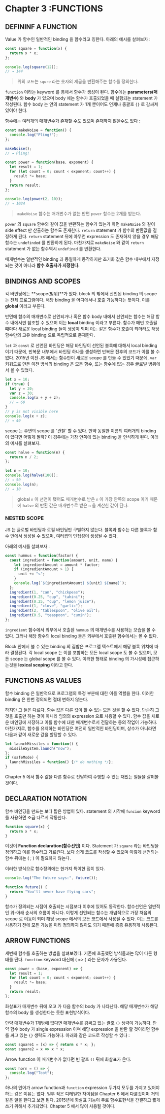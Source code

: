 # Chapter 3 :FUNCTIONS

## DEFININF A FUNCTION

Value 가 함수인 일반적인 binding 을 함수라고 칭한다. 아래의 예시를 살펴보자 :

```javascript
const square = function(x) {
  return x * x;
};
​
console.log(square(12));
// → 144
```

> 위의 코드는 `squre` 라는 숫자의 제곱을 반환해주는 함수를 정의한다.

`function` 이라는 keyword 를 통해서 함수가 생성이 된다. 함수에는 **parameters\(매개변수\)** 와 **body** 가 있으며 body 에는 함수가 호출되었을 때 실행되는 statement 가 작성된다. 함수 body 는 안의 statement 가 1개 뿐이어도 언제나 중괄호 `{}` 로 감싸져 있어야 한다.

함수에는 여러개의 매개변수가 존재할 수도 있으며 존재하지 않을수도 있다 :

```javascript
const makeNoise = function() {
  console.log("Pling!");
};
​
makeNoise();
// → Pling!
​
const power = function(base, exponent) {
  let result = 1;
  for (let count = 0; count < exponent; count++) {
    result *= base;
  }
  return result;
};
​
console.log(power(2, 10));
// → 1024
```

> `makeNoise` 함수는 매개변수가 없는 반면 `power` 함수는 2개를 받는다.

`power` 와 `square` 함수와 같이 값을 반환하는 함수가 있는가 하면 `makeNoise` 와 같이 side effect 만 산출하는 함수도 존재한다. `return` statement 가 함수의 반환값을 결정하게 된다. `return` statement 뒤에 아무런 expression 도 존재하지 않을 경우 해당 함수는 `undefinded` 를 반환하게 된다. 마찬가지로 `makeNoise` 와 같이 `return` statement 가 없는 함수역시 `undefined` 를 반환한다.

매개변수는 일반적인 binding 과 동일하게 동작하지만 초기화 값은 함수 내부에서 지정되는 것이 아니라 **함수 호출자가 지정한다**.

## BINDINGS AND SCOPES

각 바인딩에는 **scope\(범위\)**가 있다. block 의 밖에서 선언된 binding 의 scope 는 전체 프로그램이다. 해당 binding 을 어디에서나 호출 가능하다는 뜻이다. 이를 **global** 이라고 부른다.

반면에 함수의 매개변수로 선언되거나 혹은 함수 body 내에서 선언되는 함수는 해당 함수 내에서만 참조할 수 있으며 이는 **local** binding 이라고 부른다. 함수가 매번 호출될 때마다 새로운 local binding 들이 생성이 되며 이는 같은 함수가 호출이 되더라도 해당 함수만의 고유 binding 으로 독립적으로 존재한다.

`let` 과 `const` 로 선언된 바인딩은 해당 바인딩이 선언된 블록에 대해서 local binding 이기 때문에, 반복문 내부에서 바인딩 하나를 생성하면 반복문 전후의 코드가 이를 볼 수 없다. 2015년 이전 JS 에서는 함수만이 새로운 scope 를 만들 수 있었기 때문에, `var` 키워드로 만든 이전 방식의 binding 은 모든 함수, 또는 함수에 없는 경우 글로벌 범위에서 볼 수 있었다.

```javascript
let x = 10;
if (true) {
  let y = 20;
  var z = 30;
  console.log(x + y + z);
  // → 60
}
// y is not visible here
console.log(x + z);
// → 40
```

scope 는 주변의 scope 를 '관찰' 할 수 있다. 만약 동일한 이름의 여러개의 binding 이 있다면 어떻게 될까? 이 경우에는 가장 안쪽에 있는 binding 을 인식하게 된다. 아래의 예시를 살펴보자.

```javascript
const halve = function(n) {
  return n / 2;
};
​
let n = 10;
console.log(halve(100));
// → 50
console.log(n);
// → 10
```

> global `n` 이 선언이 됐어도 매개변수로 받은 `n` 이 가장 안쪽의 scope 이기 때문에 `halve` 의 반환 값은 매개변수로 받은 `n` 을 계산한 값이 된다.

### NESTED SCOPE

JS 는 글로벌 바인딩과 로컬 바인딩만 구별하지 않는다. 블록과 함수는 다른 블록과 함수 안에서 생성될 수 있으며, 여러겹의 인접성이 생성될 수 있다.

아래의 예시를 살펴보자 :

```javascript
const hummus = function(factor) {
  const ingredient = function(amount, unit, name) {
    let ingredientAmount = amount * factor;
    if (ingredientAmount > 1) {
      unit += "s";
    }
    console.log(`${ingredientAmount} ${unit} ${name}`);
  };
  ingredient(1, "can", "chickpeas");
  ingredient(0.25, "cup", "tahini");
  ingredient(0.25, "cup", "lemon juice");
  ingredient(1, "clove", "garlic");
  ingredient(2, "tablespoon", "olive oil");
  ingredient(0.5, "teaspoon", "cumin");
};
```

`ingredient` 함수에서 외부에서 호출된 `hummus` 의 매개변수를 사용하는 모습을 볼 수 있다. 그러나 해당 함수의 local binding 들은 외부에서 호출된 함수에서는 볼 수 없다.

Block 안에서 볼 수 있는 binding 의 집합은 프로그램 텍스트에서 해당 블록 위치에 따라 결정된다. 각 local scope 는 이를 포함하는 모든 local scope 도 볼 수 있으며, 모든 scope 는 global scope 를 볼 수 있다. 이러한 형태로 binding 의 가시성에 접근하는것을 **lexical scoping** 이라고 한다.

## FUNCTIONS AS VALUES

함수 binding 은 일반적으로 프로그램의 특정 부분에 대한 이름 역할을 한다. 이러한 binding 은 한번 정의되면 절대 변하지 않는다.

하지만 그 둘은 다르다. 함수 값은 다른 값이 할 수 있는 모든 것을 할 수 있다. 단순히 그것을 호출만 하는 것이 아니라 임의의 expression 으로 사용할 수 있다. 함수 값을 새로운 바인딩에 저장하고 이를 함수에 대한 매개변수로서 전달하는 등의 작업이 가능하다. 마찬가지로, 함수를 유지하는 바인딩은 여전히 일반적인 바인딩이며, 상수가 아니라면 다음과 같이 새로운 값을 할당할 수 있다.

```javascript
let launchMissiles = function() {
  missileSystem.launch("now");
};
if (safeMode) {
  launchMissiles = function() {/* do nothing */};
}
```

Chapter 5 에서 함수 값을 다른 함수로 전달하여 수행할 수 있는 재밌는 일들을 살펴볼 것이다.

## DECLARATION NOTATION

함수 바인딩을 만드는 보다 짧은 방법이 있다. statement 의 시작에 `funcion` keyword 를 사용하면 조금 다르게 작동한다.

```javascript
function square(x) {
  return x * x;
}
```

이것이 **Function declaration\(함수선언\)** 이다. Statement 가 `square` 라는 바인딩을 정의하고 이를 함수라고 가르킨다. 보다 쉽게 코드를 작성할 수 있으며 이렇게 선언되는 함수 뒤에는 \( ; \) 이 필요하지 않는다.

이러한 방식으로 함수정의에는 한가지 특이한 점이 있다.

```javascript
console.log("The future says:", future());
​
function future() {
  return "You'll never have flying cars";
}
```

함수가 정의되는 시점이 호출되는 시점보다 이후에 있어도 동작한다. 함수선언은 일반적인 위-아래 순서의 흐름이 아니다. 이렇게 선언되는 함수는 개념적으로 가장 처음의 scope 로 이동이 되며 해당 scope 에서의 모든 코드에서 사용될 수 있다. 이는 코드를 사용하기 전에 모든 기능을 미리 정의하지 않아도 되기 때문에 종종 유용하게 사용된다.

## ARROW FUNCTIONS

세번째 함수를 호출하는 방법을 살펴보겠다. 기존에 호출했던 방식들과는 많이 다른 형태를 띈다. `function` keyword 대신에 \( =&gt; \) 라는 문자가 사용된다.

```javascript
const power = (base, exponent) => {
  let result = 1;
  for (let count = 0; count < exponent; count++) {
    result *= base;
  }
  return result;
};
```

화살표가 매개변수 뒤에 오고 가 다음 함수의 body 가 나타난다. 해당 매개변수가 해당 함수의 body 를 생성한다는 듯한 표현방식이다.

만약 매개변수가 1개밖에 없다면 매개변수를 감싸고 있는 괄호 `()` 생략이 가능하다. 만약 함수 body 가 single expression 이며 해당 expression 을 반환 할 것이라면 함수를 싸고 있는 `{}` 생략도 가능하다. 아래와 같은 코드로 작성할 수 있다 :

```javascript
const square1 = (x) => { return x * x; };
const square2 = x => x * x;
```

Arrow function 이 매개변수가 없다면 빈 괄호 `()` 뒤에 화살표가 온다.

```javascript
const horn = () => {
  console.log("Toot");
};
```

하나의 언어가 arrow function과 `function` expression 두가지 모두를 가지고 있어야 하는 깊은 이유는 없다. 일부 작은 디테일한 차이점을 Chapter 6 에서 다룰것이며 거의 같은 일을 한다고 보면 된다. 2015년에 화살표 기능이 주로 함수표현식을 간결하고 짧게 쓰기 위해서 추가되었다. Chapter 5 에서 많이 사용될 것이다.

